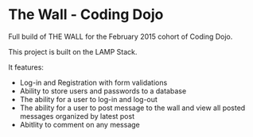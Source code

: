 # The Wall - Coding Dojo
Full build of THE WALL for the February 2015 cohort of Coding Dojo.

This project is built on the LAMP Stack.

It features:
<ul>
	<li>Log-in and Registration with form validations</li>
	<li>Ability to store users and passwords to a database</li>
	<li>The ability for a user to log-in and log-out</li>
	<li>The ability for a user to post message to the wall and view all posted messages organized by latest post</li>
	<li>Abitlity to comment on any message</li>
</ul>

